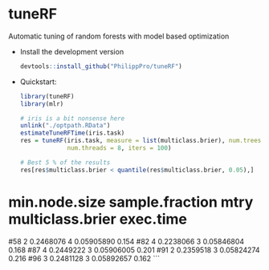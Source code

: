 # tuneRF
Automatic tuning of random forests with model based optimization

* Install the development version
    ```r
    devtools::install_github("PhilippPro/tuneRF")
    ```
* Quickstart:

    ```r
    library(tuneRF)
    library(mlr)

    # iris is a bit nonsense here
    unlink("./optpath.RData")
    estimateTuneRFTime(iris.task)
    res = tuneRF(iris.task, measure = list(multiclass.brier), num.trees = 1000, 
                 num.threads = 8, iters = 100)

    # Best 5 % of the results
    res[res$multiclass.brier < quantile(res$multiclass.brier, 0.05),]
#   min.node.size sample.fraction mtry multiclass.brier exec.time
#58             2       0.2468076    4       0.05905890     0.154
#82             4       0.2238066    3       0.05846804     0.168
#87             4       0.2449222    3       0.05906005     0.201
#91             2       0.2359518    3       0.05824274     0.216
#96             3       0.2481128    3       0.05892657     0.162
    ```
